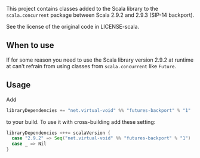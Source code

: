 This project contains classes added to the Scala library to the `scala.concurrent` package between
Scala 2.9.2 and 2.9.3 (SIP-14 backport).

See the license of the original code in LICENSE-scala.

When to use
-----------

If for some reason you need to use the Scala library version 2.9.2 at runtime at can't
refrain from using classes from `scala.concurrent` like `Future`.

Usage
-----

Add

```scala
libraryDependencies += "net.virtual-void" %% "futures-backport" % "1"
```

to your build. To use it with cross-building add these setting:

```scala
libraryDependencies <++= scalaVersion {
  case "2.9.2" => Seq("net.virtual-void" %% "futures-backport" % "1")
  case _ => Nil
}
```
